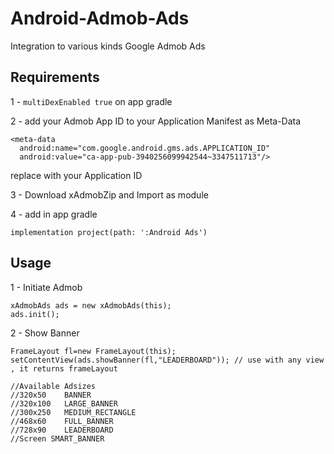 # Android-Admob-Ads
Integration to various kinds Google Admob Ads

## Requirements

1 -  ``` multiDexEnabled true ```
on app gradle

2 - add your Admob App ID to your Application Manifest as Meta-Data
``` 
<meta-data
  android:name="com.google.android.gms.ads.APPLICATION_ID"
  android:value="ca-app-pub-3940256099942544~3347511713"/>
```
replace with your Application ID

3 - Download xAdmobZip and Import as module

4 - add in app gradle 
```
implementation project(path: ':Android Ads')
```

## Usage

1 - Initiate Admob
```
xAdmobAds ads = new xAdmobAds(this);
ads.init();
```

2 - Show Banner 
```
FrameLayout fl=new FrameLayout(this);
setContentView(ads.showBanner(fl,"LEADERBOARD")); // use with any view , it returns frameLayout

//Available Adsizes
//320x50	BANNER
//320x100	LARGE_BANNER
//300x250	MEDIUM_RECTANGLE
//468x60	FULL_BANNER
//728x90	LEADERBOARD
//Screen SMART_BANNER
```
